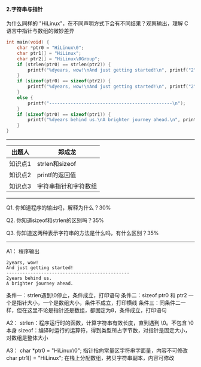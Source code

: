 #### 2.字符串与指针
​为什么同样的 "HiLinux"，在不同声明方式下会有不同结果？观察输出，理解 C 语言中指针与数组的微妙差异

```c
int main(void) {
    char *ptr0 = "HiLinux\0"; 
    char ptr1[] = "HiLinux"; 
    char ptr2[] = "HiLinux\0Group"; 
    if (strlen(ptr0) == strlen(ptr2)) { 
        printf("%dyears, wow!\nAnd just getting started!\n", printf("2") - 1); 
    } 
    if (sizeof(ptr0) == sizeof(ptr2)) { 
        printf("%dyears, wow!\nAnd just getting started!\n", printf("2") - 1); 
    } 
    else { 
        printf("----------------------------------------------\n"); 
    } 
    if (sizeof(ptr0) == sizeof(ptr1)) { 
        printf("%dyears behind us.\nA brighter journey ahead.\n", printf("2") - 1); 
    } 
}
```

------
| **出题人** | **郑成龙**   |
| ------- | -------- |
| 知识点1    | strlen和sizeof     |
| 知识点2    | printf的返回值     |
| 知识点3    | 字符串指针和字符数组 |

------


Q1. 你知道程序的输出吗，解释为什么？30%

Q2. 你知道sizeof和strlen的区别吗？35%

Q3. 你知道这两种表示字符串的方法是什么吗，有什么区别？35%


------

A1：
程序输出
```
2years, wow!
And just getting started!
----------------------------------------------
2years behind us.
A brighter journey ahead.
```
条件一：strlen遇到\0停止，条件成立，打印语句
条件二：sizeof ptr0 和 ptr2 一个是指针大小，一个是数组大小，条件不成立，打印横线
条件三：同条件二一样，但在这里不论是指针还是数组，都固定为8，条件成立，打印语句

A2：
strlen：程序运行时的函数，计算字符串有效长度，直到遇到 \0。不包含 \0 本身
sizeof：编译时运行的运算符，得到类型所占字节数，对指针是固定大小，对数组是整体大小

A3：
char *ptr0 = "HiLinux\0";
指针指向常量区字符串字面量，内容不可修改
char ptr1[] = "HiLinux";
在栈上分配数组，拷贝字符串副本，内容可修改

